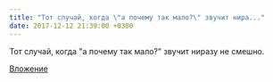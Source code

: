```yaml
---
title: "Тот случай, когда \"а почему так мало?\" звучит нира..."
date: 2017-12-12 21:39:00 +0300
---
```


Тот случай, когда "а почему так мало?" звучит ниразу не смешно.

[Вложение](https://vk.com/photo41076938_456242423)
